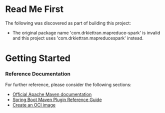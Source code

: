 # Read Me First
The following was discovered as part of building this project:

* The original package name 'com.drkiettran.mapreduce-spark' is invalid and this project uses 'com.drkiettran.mapreducespark' instead.

# Getting Started

### Reference Documentation
For further reference, please consider the following sections:

* [Official Apache Maven documentation](https://maven.apache.org/guides/index.html)
* [Spring Boot Maven Plugin Reference Guide](https://docs.spring.io/spring-boot/docs/2.3.3.RELEASE/maven-plugin/reference/html/)
* [Create an OCI image](https://docs.spring.io/spring-boot/docs/2.3.3.RELEASE/maven-plugin/reference/html/#build-image)

